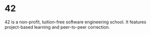 # 42
42 is a non-profit, tuition-free software engineering school. It features project-based learning and peer-to-peer correction.
